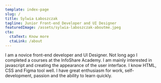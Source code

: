 ```yaml
---
template: index-page
slug: /
title: Sylwia Łaboszczak 
tagline: Junior Front-end Developer and UI Designer
featuredImage: /assets/sylwia-laboszczak-aboutme.jpeg
cta:
  ctaText: Know more
  ctaLink: /about
---
```


I am a novice front-end developer and UI Designer. Not long ago I completed a courses at the InfoShare Academy. I am mainly interested in javascript and creating the appearance of the user interface. I know HTML, CSS and Figma tool well. I have great enthusiasm for work, self-development, passion and the ability to learn quickly.
